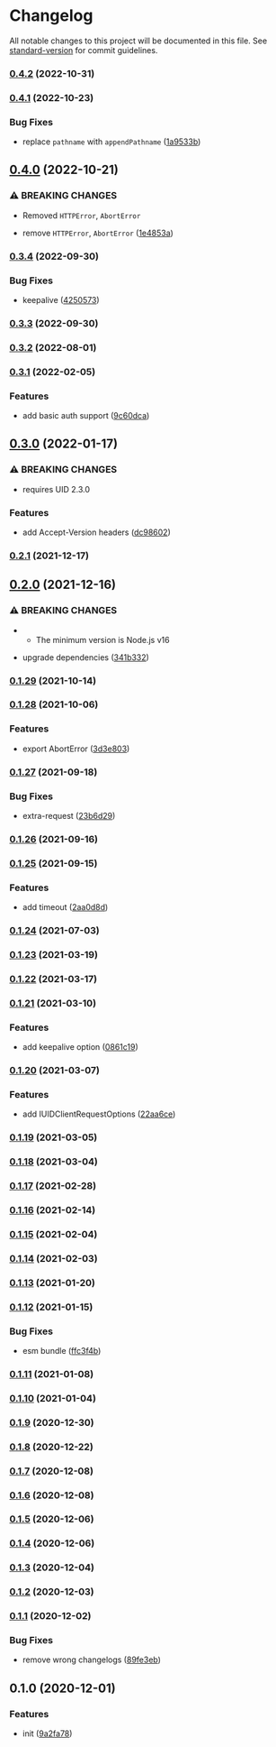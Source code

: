 # Changelog

All notable changes to this project will be documented in this file. See [standard-version](https://github.com/conventional-changelog/standard-version) for commit guidelines.

### [0.4.2](https://github.com/BlackGlory/uid-js/compare/v0.4.1...v0.4.2) (2022-10-31)

### [0.4.1](https://github.com/BlackGlory/uid-js/compare/v0.4.0...v0.4.1) (2022-10-23)


### Bug Fixes

* replace `pathname` with `appendPathname` ([1a9533b](https://github.com/BlackGlory/uid-js/commit/1a9533b4eac9c4bc8bf7fbdfc9c0cd7054f70098))

## [0.4.0](https://github.com/BlackGlory/uid-js/compare/v0.3.4...v0.4.0) (2022-10-21)


### ⚠ BREAKING CHANGES

* Removed `HTTPError`, `AbortError`

* remove `HTTPError`, `AbortError` ([1e4853a](https://github.com/BlackGlory/uid-js/commit/1e4853a916244409be6737f8b239158d9f8575ef))

### [0.3.4](https://github.com/BlackGlory/uid-js/compare/v0.3.3...v0.3.4) (2022-09-30)


### Bug Fixes

* keepalive ([4250573](https://github.com/BlackGlory/uid-js/commit/4250573555b438b316247eb7b65c19a42544173a))

### [0.3.3](https://github.com/BlackGlory/uid-js/compare/v0.3.2...v0.3.3) (2022-09-30)

### [0.3.2](https://github.com/BlackGlory/uid-js/compare/v0.3.1...v0.3.2) (2022-08-01)

### [0.3.1](https://github.com/BlackGlory/uid-js/compare/v0.3.0...v0.3.1) (2022-02-05)


### Features

* add basic auth support ([9c60dca](https://github.com/BlackGlory/uid-js/commit/9c60dca39e20458868ca87b4bbb5eef0d78f7bd3))

## [0.3.0](https://github.com/BlackGlory/uid-js/compare/v0.2.1...v0.3.0) (2022-01-17)


### ⚠ BREAKING CHANGES

* requires UID 2.3.0

### Features

* add Accept-Version headers ([dc98602](https://github.com/BlackGlory/uid-js/commit/dc98602ecd360a28f93ec92d2c7f4e14777dd8c6))

### [0.2.1](https://github.com/BlackGlory/uid-js/compare/v0.2.0...v0.2.1) (2021-12-17)

## [0.2.0](https://github.com/BlackGlory/uid-js/compare/v0.1.29...v0.2.0) (2021-12-16)


### ⚠ BREAKING CHANGES

* - The minimum version is Node.js v16

* upgrade dependencies ([341b332](https://github.com/BlackGlory/uid-js/commit/341b332b97fa1b6d21e865398da4d7611ded86ee))

### [0.1.29](https://github.com/BlackGlory/uid-js/compare/v0.1.28...v0.1.29) (2021-10-14)

### [0.1.28](https://github.com/BlackGlory/uid-js/compare/v0.1.27...v0.1.28) (2021-10-06)


### Features

* export AbortError ([3d3e803](https://github.com/BlackGlory/uid-js/commit/3d3e803e92c834c4f871a73bbcc14a6ab2a6377e))

### [0.1.27](https://github.com/BlackGlory/uid-js/compare/v0.1.26...v0.1.27) (2021-09-18)


### Bug Fixes

* extra-request ([23b6d29](https://github.com/BlackGlory/uid-js/commit/23b6d29e36a5247db8582e459af3d74b12eef281))

### [0.1.26](https://github.com/BlackGlory/uid-js/compare/v0.1.25...v0.1.26) (2021-09-16)

### [0.1.25](https://github.com/BlackGlory/uid-js/compare/v0.1.24...v0.1.25) (2021-09-15)


### Features

* add timeout ([2aa0d8d](https://github.com/BlackGlory/uid-js/commit/2aa0d8d7d038b63e2c301335b676a7c7de5bbfe7))

### [0.1.24](https://github.com/BlackGlory/uid-js/compare/v0.1.23...v0.1.24) (2021-07-03)

### [0.1.23](https://github.com/BlackGlory/uid-js/compare/v0.1.22...v0.1.23) (2021-03-19)

### [0.1.22](https://github.com/BlackGlory/uid-js/compare/v0.1.21...v0.1.22) (2021-03-17)

### [0.1.21](https://github.com/BlackGlory/uid-js/compare/v0.1.20...v0.1.21) (2021-03-10)


### Features

* add keepalive option ([0861c19](https://github.com/BlackGlory/uid-js/commit/0861c1907179e8d1adcbfd2f9e082e435001f695))

### [0.1.20](https://github.com/BlackGlory/uid-js/compare/v0.1.19...v0.1.20) (2021-03-07)


### Features

* add IUIDClientRequestOptions ([22aa6ce](https://github.com/BlackGlory/uid-js/commit/22aa6ce32a5a302ae89a5716f7a98794ab8097c3))

### [0.1.19](https://github.com/BlackGlory/uid-js/compare/v0.1.18...v0.1.19) (2021-03-05)

### [0.1.18](https://github.com/BlackGlory/uid-js/compare/v0.1.17...v0.1.18) (2021-03-04)

### [0.1.17](https://github.com/BlackGlory/uid-js/compare/v0.1.16...v0.1.17) (2021-02-28)

### [0.1.16](https://github.com/BlackGlory/uid-js/compare/v0.1.15...v0.1.16) (2021-02-14)

### [0.1.15](https://github.com/BlackGlory/uid-js/compare/v0.1.14...v0.1.15) (2021-02-04)

### [0.1.14](https://github.com/BlackGlory/uid-js/compare/v0.1.13...v0.1.14) (2021-02-03)

### [0.1.13](https://github.com/BlackGlory/uid-js/compare/v0.1.12...v0.1.13) (2021-01-20)

### [0.1.12](https://github.com/BlackGlory/uid-js/compare/v0.1.11...v0.1.12) (2021-01-15)


### Bug Fixes

* esm bundle ([ffc3f4b](https://github.com/BlackGlory/uid-js/commit/ffc3f4bf86c7ac118da56f8c5daf01ccbf3a0e11))

### [0.1.11](https://github.com/BlackGlory/uid-js/compare/v0.1.10...v0.1.11) (2021-01-08)

### [0.1.10](https://github.com/BlackGlory/uid-js/compare/v0.1.9...v0.1.10) (2021-01-04)

### [0.1.9](https://github.com/BlackGlory/uid-js/compare/v0.1.8...v0.1.9) (2020-12-30)

### [0.1.8](https://github.com/BlackGlory/uid-js/compare/v0.1.7...v0.1.8) (2020-12-22)

### [0.1.7](https://github.com/BlackGlory/uid-js/compare/v0.1.6...v0.1.7) (2020-12-08)

### [0.1.6](https://github.com/BlackGlory/uid-js/compare/v0.1.5...v0.1.6) (2020-12-08)

### [0.1.5](https://github.com/BlackGlory/uid-js/compare/v0.1.4...v0.1.5) (2020-12-06)

### [0.1.4](https://github.com/BlackGlory/uid-js/compare/v0.1.3...v0.1.4) (2020-12-06)

### [0.1.3](https://github.com/BlackGlory/uid-js/compare/v0.1.2...v0.1.3) (2020-12-04)

### [0.1.2](https://github.com/BlackGlory/uid-js/compare/v0.1.1...v0.1.2) (2020-12-03)

### [0.1.1](https://github.com/BlackGlory/uid-js/compare/v0.1.0...v0.1.1) (2020-12-02)


### Bug Fixes

* remove wrong changelogs ([89fe3eb](https://github.com/BlackGlory/uid-js/commit/89fe3eb02b61b290c9fbd1126f84723715473070))

## 0.1.0 (2020-12-01)


### Features

* init ([9a2fa78](https://github.com/BlackGlory/uid-js/commit/9a2fa781b9d1f6f2cd9ebc128f1e08c62fa5dd6d))
